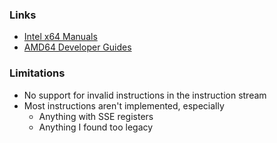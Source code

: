 ### Links
* [Intel x64 Manuals](https://www.intel.com/content/www/us/en/developer/articles/technical/intel-sdm.html)
* [AMD64 Developer Guides](https://developer.amd.com/resources/developer-guides-manuals/)


### Limitations
* No support for invalid instructions in the instruction stream
* Most instructions aren't implemented, especially
  * Anything with SSE registers
  * Anything I found too legacy
